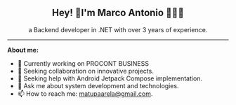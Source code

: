 <h2 align="center"> Hey! 👋I'm Marco Antonio 👨🏻‍💻</h2>
<p align="center"> a Backend developer in .NET with over 3 years of experience.</p>
<hr>
<!--
**matupaarela/matupaarela** is a ✨ _special_ ✨ repository because its `README.md` (this file) appears on your GitHub profile.
Here are some ideas to get you started:
-->

**About me:**

- 🔭 Currently working on PROCONT BUSINESS
- 👯 Seeking collaboration on innovative projects.
- 🤔 Seeking help with Android Jetpack Compose implementation.
- 💬 Ask me about system development and technologies.
- 📫 How to reach me: matupaarela@gmail.com.
<!--- 😄 Pronouns: [your pronouns]. -->
<!-- ⚡ Fun fact: [interesting fact about you].-->

